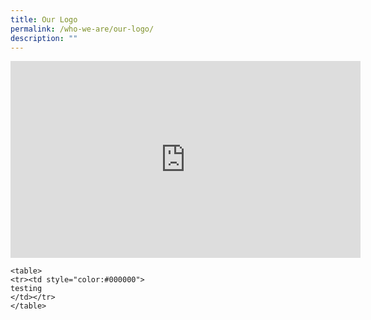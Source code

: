 ```yaml
---
title: Our Logo
permalink: /who-we-are/our-logo/
description: ""
---
```

<iframe width="560" height="315" src="https://www.youtube.com/embed/0ygL1oOI2Yo" title="YouTube video player" frameborder="0" allow="accelerometer; autoplay; clipboard-write; encrypted-media; gyroscope; picture-in-picture; web-share" allowfullscreen></iframe>

```
<table>
<tr><td style="color:#000000">
testing
</td></tr>
</table>
```